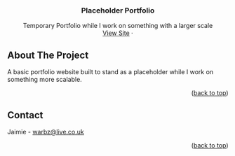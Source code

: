 <a name="readme-top"></a>


<h3 align="center">Placeholder Portfolio</h3>

  <p align="center">
    Temporary Portfolio while I work on something with a larger scale
    <br />
    <a href="https://www.jaimieh.co.uk">View Site</a>
    ·
  </p>
</div>



<!-- ABOUT THE PROJECT -->
## About The Project

A basic portfolio website built to stand as a placeholder while I work on something more scalable.

<p align="right">(<a href="#readme-top">back to top</a>)</p>

<!-- CONTACT -->
## Contact

Jaimie - warbz@live.co.uk

<p align="right">(<a href="#readme-top">back to top</a>)</p>



